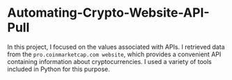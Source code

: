 # Automating-Crypto-Website-API-Pull
In this project, I focused on the values associated with APIs. I retrieved data from the `pro.coinmarketcap.com website`, which provides a convenient API containing information about cryptocurrencies. I used a variety of tools included in Python for this purpose.
